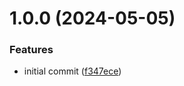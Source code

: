 # 1.0.0 (2024-05-05)


### Features

* initial commit ([f347ece](https://github.com/JS-AK/mysql-migration-system/commit/f347ece3efb577738d06a5cf94b8ceb59430cf3b))
